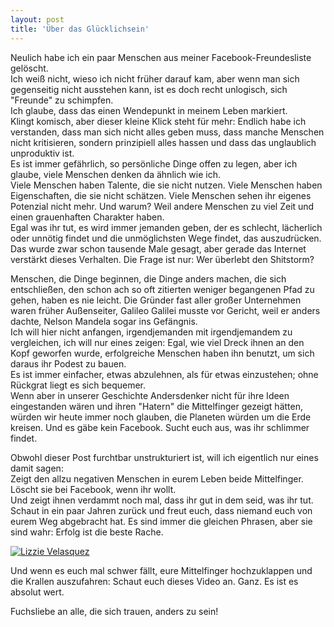 ```yaml
---
layout: post
title: 'Über das Glücklichsein'
---
```


Neulich habe ich ein paar Menschen aus meiner Facebook-Freundesliste gelöscht.  
Ich weiß nicht, wieso ich nicht früher darauf kam, aber wenn man sich gegenseitig nicht ausstehen kann, ist es doch recht unlogisch, sich "Freunde" zu schimpfen.  
Ich glaube, dass das einen Wendepunkt in meinem Leben markiert.  
Klingt komisch, aber dieser kleine Klick steht für mehr: Endlich habe ich verstanden, dass man sich nicht alles geben muss, dass manche Menschen nicht kritisieren, sondern prinzipiell alles hassen und dass das unglaublich unproduktiv ist.  
Es ist immer gefährlich, so persönliche Dinge offen zu legen, aber ich glaube, viele Menschen denken da ähnlich wie ich.  
Viele Menschen haben Talente, die sie nicht nutzen. Viele Menschen haben Eigenschaften, die sie nicht schätzen.  Viele Menschen sehen ihr eigenes Potenzial nicht mehr.
Und warum? Weil andere Menschen zu viel Zeit und einen grauenhaften Charakter haben.  
Egal was ihr tut, es wird immer jemanden geben, der es schlecht, lächerlich oder unnötig findet und die unmöglichsten Wege findet, das auszudrücken. Das wurde zwar schon tausende Male gesagt, aber gerade das Internet verstärkt dieses Verhalten. Die Frage ist nur: Wer überlebt den Shitstorm?  

Menschen, die Dinge beginnen, die Dinge anders machen, die sich entschließen, den schon ach so oft zitierten weniger begangenen Pfad zu gehen, haben es nie leicht. 
Die Gründer fast aller großer Unternehmen waren früher Außenseiter, Galileo Galilei musste vor Gericht, weil er anders dachte, Nelson Mandela sogar ins Gefängnis.  
Ich will hier nicht anfangen, irgendjemanden mit irgendjemandem zu vergleichen, ich will nur eines zeigen: Egal, wie viel Dreck ihnen an den Kopf geworfen wurde, erfolgreiche Menschen haben ihn benutzt, um sich daraus ihr Podest zu bauen.  
Es ist immer einfacher, etwas abzulehnen, als für etwas einzustehen; ohne Rückgrat liegt es sich bequemer.  
Wenn aber in unserer Geschichte Andersdenker nicht für ihre Ideen eingestanden wären und ihren "Hatern" die Mittelfinger gezeigt hätten, würden wir heute immer noch glauben, die Planeten würden um die Erde kreisen. Und es gäbe kein Facebook. Sucht euch aus, was ihr schlimmer findet.  

Obwohl dieser Post furchtbar unstrukturiert ist, will ich eigentlich nur eines damit sagen:  
Zeigt den allzu negativen Menschen in eurem Leben beide Mittelfinger.  
Löscht sie bei Facebook, wenn ihr wollt.  
Und zeigt ihnen verdammt noch mal, dass ihr gut in dem seid, was ihr tut. Schaut in ein paar Jahren zurück und freut euch, dass niemand euch von eurem Weg abgebracht hat. Es sind immer die gleichen Phrasen, aber sie sind wahr: Erfolg ist die beste Rache. 

[![Lizzie Velasquez](http://img.youtube.com/vi/c62Aqdlzvqk/0.jpg)](http://www.youtube.com/watch?v=c62Aqdlzvqk)  

Und wenn es euch mal schwer fällt, eure Mittelfinger hochzuklappen und die Krallen auszufahren: Schaut euch dieses Video an. Ganz. Es ist es absolut wert.

Fuchsliebe an alle, die sich trauen, anders zu sein!